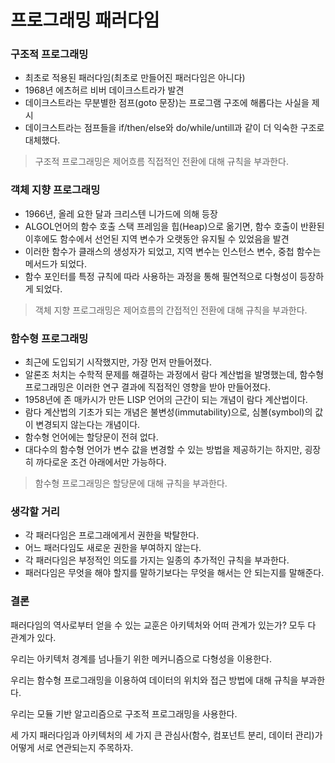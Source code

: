 # 프로그래밍 패러다임

### 구조적 프로그래밍

* 최초로 적용된 패러다임(최초로 만들어진 패러다임은 아니다)
* 1968년 에츠허르 비버 데이크스트라가 발견
* 데이크스트라는 무분별한 점프(goto 문장)는 프로그램 구조에 해롭다는 사실을 제시
* 데이크스트라는 점프들을 if/then/else와 do/while/untill과 같이 더 익숙한 구조로 대체했다.

> 구조적 프로그래밍은 제어흐름 직접적인 전환에 대해 규칙을 부과한다.

&#x20;

### 객체 지향 프로그래밍

* 1966년, 올레 요한 달과 크리스텐 니가드에 의해 등장
* ALGOL언어의 함수 호출 스택 프레임을 힙(Heap)으로 옮기면, 함수 호출이 반환된 이후에도 함수에서 선언된 지역 변수가 오랫동안 유지될 수 있었음을 발견
* 이러한 함수가 클래스의 생성자가 되었고, 지역 변수는 인스턴스 변수, 중첩 함수는 메서드가 되었다.
* 함수 포인터를 특정 규칙에 따라 사용하는 과정을 통해 필연적으로 다형성이 등장하게 되었다.

> 객체 지향 프로그래밍은 제어흐름의 간접적인 전환에 대해 규칙을 부과한다.

&#x20;

### 함수형 프로그래밍

* 최근에 도입되기 시작했지만, 가장 먼저 만들어졌다.
* 알론조 처치는 수학적 문제를 해결하는 과정에서 람다 계산법을 발명했는데, 함수형 프로그래밍은 이러한 연구 결과에 직접적인 영향을 받아 만들어졌다.
* 1958년에 존 매카시가 만든 LISP 언어의 근간이 되는 개념이 람다 계산법이다.
* 람다 계산법의 기초가 되는 개념은 불변성(immutability)으로, 심볼(symbol)의 값이 변경되지 않는다는 개념이다.
* 함수형 언어에는 할당문이 전혀 없다.
* 대다수의 함수형 언어가 변수 값을 변경할 수 있는 방법을 제공하기는 하지만, 굉장히 까다로운 조건 아래에서만 가능하다.

> 함수형 프로그래밍은 할당문에 대해 규칙을 부과한다.

&#x20;

### 생각할 거리

* 각 패러다임은 프로그래에게서 권한을 박탈한다.
* 어느 패러다임도 새로운 권한을 부여하지 않는다.
* 각 패러다임은 부정적인 의도를 가지는 일종의 추가적인 규칙을 부과한다.
* 패러다임은 무엇을 해야 할지를 말하기보다는 무엇을 해서는 안 되는지를 말해준다.

### 결론

패러다임의 역사로부터 얻을 수 있는 교훈은 아키텍처와 어떠 관계가 있는가? 모두 다 관계가 있다.

우리는 아키텍처 경계를 넘나들기 위한 메커니즘으로 다형성을 이용한다.

우리는 함수형 프로그래밍을 이용하여 데이터의 위치와 접근 방법에 대해 규칙을 부과한다.

우리는 모듈 기반 알고리즘으로 구조적 프로그래밍을 사용한다.

&#x20;

세 가지 패러다임과 아키텍처의 세 가지 큰 관심사(함수, 컴포넌트 분리, 데이터 관리)가 어떻게 서로 연관되는지 주목하자.
